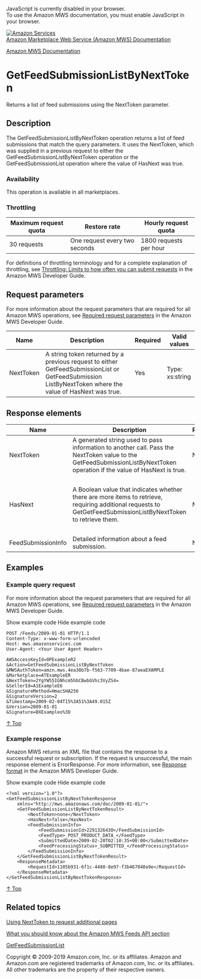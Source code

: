 <div id="MWSDX_noscript">

JavaScript is currently disabled in your browser.  
To use the Amazon MWS documentation, you must enable JavaScript in your
browser.

</div>

<div id="MWSDX_divtop">

[![Amazon
Services](https://images-na.ssl-images-amazon.com/images/G/08/mwsportal/fr_FR/amazonservices.gif
"Amazon Services")](http://services.amazon.fr)  
<span id="MWSDX_titlebar">[Amazon Marketplace Web Service (Amazon MWS)
Documentation](https://developer.amazonservices.fr/gp/mws/docs.html)</span>

</div>

<div id="MWSDX_divbottom">

<div id="MWSDX_divleft">

<div id="MWSDX_toc">

</div>

</div>

<div id="MWSDX_divright">

<div id="MWSDX_content">

<span id="MWSDX_breadcrumbs">[Amazon MWS
Documentation](https://developer.amazonservices.fr/gp/mws/docs.html)</span>

<div id="Feeds_GetFeedSubmissionListByNextToken" class="nested0">

# GetFeedSubmissionListByNextToken

<div class="body">

<span class="ph">Returns a list of feed submissions using the
<span class="keyword parmname">NextToken</span> parameter.</span>

</div>

<div id="Description" class="topic concept nested1">

## Description

<div class="body conbody">

The
<span id="Description__GetFeedSubmissionListByNextToken" class="keyword apiname">GetFeedSubmissionListByNextToken</span>
operation returns a list of feed submissions that match the query
parameters. It uses the <span class="keyword parmname">NextToken</span>,
which was supplied in a previous request to either the
<span class="keyword apiname">GetFeedSubmissionListByNextToken</span>
operation or the
<span class="keyword apiname">GetFeedSubmissionList</span> operation
where the value of <span class="keyword parmname">HasNext</span> was
true.

<div class="section">

### Availability

This operation is available in all
marketplaces.

</div>

<div class="section">

### Throttling

<div class="p">

<div class="tablenoborder">

| Maximum request quota | Restore rate                  | Hourly request quota   |
| --------------------- | ----------------------------- | ---------------------- |
| 30 requests           | One request every two seconds | 1800 requests per hour |

</div>

<span class="ph">For definitions of throttling terminology and for a
complete explanation of throttling, see [Throttling: Limits to how often
you can submit requests](../dev_guide/DG_Throttling.md) in the
<span class="ph">Amazon MWS Developer Guide</span>.</span>

</div>

</div>

</div>

</div>

<div id="RequestParameters" class="topic reference nested1">

## Request parameters

<div class="body refbody">

<div class="section">

<span class="ph">For more information about the request parameters that
are required for all <span class="ph">Amazon MWS</span> operations, see
[Required request
parameters](../dev_guide/DG_RequiredRequestParameters.md) in the
<span class="ph">Amazon MWS Developer
Guide</span>.</span>

</div>

<div class="tablenoborder">

| Name                                            | Description                                                                                                                                                                                                                                                             | Required | Valid values                            |
| ----------------------------------------------- | ----------------------------------------------------------------------------------------------------------------------------------------------------------------------------------------------------------------------------------------------------------------------- | -------- | --------------------------------------- |
| <span class="keyword parmname">NextToken</span> | A string token returned by a previous request to either <span class="keyword apiname">GetFeedSubmissionList</span> or <span class="keyword apiname">GetFeedSubmission ListByNextToken</span> where the value of <span class="keyword parmname">HasNext</span> was true. | Yes      | <span class="ph">Type: xs:string</span> |

</div>

</div>

</div>

<div id="ResponseElements" class="topic reference nested1">

## Response elements

<div class="body refbody">

<div class="tablenoborder">

<table>
<colgroup>
<col style="width: 25%" />
<col style="width: 25%" />
<col style="width: 25%" />
<col style="width: 25%" />
</colgroup>
<thead>
<tr class="header">
<th>Name</th>
<th>Description</th>
<th>Required</th>
<th>Valid values</th>
</tr>
</thead>
<tbody>
<tr class="odd">
<td><span class="keyword parmname">NextToken</span></td>
<td>A generated string used to pass information to another call. Pass the <span class="keyword parmname">NextToken</span> value to the <span class="keyword apiname">GetFeedSubmissionListByNextToken</span> operation if the value of <span class="keyword parmname">HasNext</span> is true.</td>
<td>No</td>
<td><span class="ph">Type: xs:string</span></td>
</tr>
<tr class="even">
<td><span class="keyword parmname">HasNext</span></td>
<td>A Boolean value that indicates whether there are more items to retrieve, requiring additional requests to <span class="keyword apiname">GetGetFeedSubmissionListByNextToken</span> to retrieve them.</td>
<td>No</td>
<td><p>The value true means there are more items to retrieve; otherwise false.</p>
<span class="ph">Type: xs:boolean</span></td>
</tr>
<tr class="odd">
<td><span class="keyword parmname">FeedSubmissionInfo</span></td>
<td><span class="ph">Detailed information about a feed submission.</span></td>
<td>No</td>
<td>Type: <a href="Feeds_Datatypes.md#FeedSubmissionInfo" class="xref" title="Detailed information about a feed submission.">FeedSubmissionInfo</a></td>
</tr>
</tbody>
</table>

</div>

</div>

</div>

<div id="Examples" class="topic reference nested1">

## Examples

<div class="body refbody">

<div class="section">

### Example query request

<span class="ph">For more information about the request parameters that
are required for all <span class="ph">Amazon MWS</span> operations, see
[Required request
parameters](../dev_guide/DG_RequiredRequestParameters.md) in the
<span class="ph">Amazon MWS Developer Guide</span>.</span>

<span class="ph expander"> <span class="keyword parmname xshow">Show
example code</span> <span class="keyword parmname xhide">Hide example
code</span> </span>

<div class="sectiondiv content">

``` pre codeblock
POST /Feeds/2009-01-01 HTTP/1.1
Content-Type: x-www-form-urlencoded
Host: mws.amazonservices.com
User-Agent: <Your User Agent Header>

AWSAccessKeyId=0PExampleR2
&Action=GetFeedSubmissionListByNextToken
&MWSAuthToken=amzn.mws.4ea38b7b-f563-7709-4bae-87aeaEXAMPLE
&Marketplace=ATExampleER
&NextToken=2YgYW55IGNhcm5hbCBwbGVhc3VyZS4=
&SellerId=A1ExampleE6
&SignatureMethod=HmacSHA256
&SignatureVersion=2
&Timestamp=2009-02-04T15%3A51%3A49.015Z
&Version=2009-01-01
&Signature=BXExampleo%3D
```

[↑ Top](#Examples)

</div>

</div>

<div class="section">

### Example response

<span class="ph">Amazon MWS returns an XML file that contains the
response to a successful request or subscription. If the request is
unsuccessful, the main response element is
<span class="keyword apiname">ErrorResponse</span>. For more
information, see [Response format](../dev_guide/DG_ResponseFormat.md)
in the <span class="ph">Amazon MWS Developer Guide</span>.</span>

<span class="ph expander"> <span class="keyword parmname xshow">Show
example code</span> <span class="keyword parmname xhide">Hide example
code</span> </span>

<div class="sectiondiv content">

``` pre codeblock
<?xml version="1.0"?>
<GetFeedSubmissionListByNextTokenResponse
    xmlns="http://mws.amazonaws.com/doc/2009-01-01/">
    <GetFeedSubmissionListByNextTokenResult>
        <NextToken>none</NextToken>
        <HasNext>false</HasNext>
        <FeedSubmissionInfo>
            <FeedSubmissionId>2291326430</FeedSubmissionId>
            <FeedType>_POST_PRODUCT_DATA_</FeedType>
            <SubmittedDate>2009-02-20T02:10:35+00:00</SubmittedDate>
            <FeedProcessingStatus>_SUBMITTED_</FeedProcessingStatus>
        </FeedSubmissionInfo>
    </GetFeedSubmissionListByNextTokenResult>
    <ResponseMetadata>
        <RequestId>1105b931-6f1c-4480-8e97-f3b467840a9e</RequestId>
    </ResponseMetadata>
</GetFeedSubmissionListByNextTokenResponse>
```

[↑ Top](#Examples)

</div>

</div>

</div>

</div>

<div id="RelatedActions" class="topic nested1">

## Related topics

<div class="body">

[Using NextToken to request additional
pages](../dev_guide/DG_NextToken.md)

[What you should know about the Amazon MWS Feeds API
section](../feeds/Feeds_Overview.md)

[GetFeedSubmissionList](Feeds_GetFeedSubmissionList.md "Returns a list of all feed submissions submitted in the previous 90 days.")

</div>

</div>

</div>

<div id="MWSDX_footer">

Copyright © 2009-2019 Amazon.com, Inc. or its affiliates. Amazon and
Amazon.com are registered trademarks of Amazon.com, Inc. or its
affiliates. All other trademarks are the property of their respective
owners.

</div>

</div>

</div>

<div style="clear: both;">

</div>

</div>

